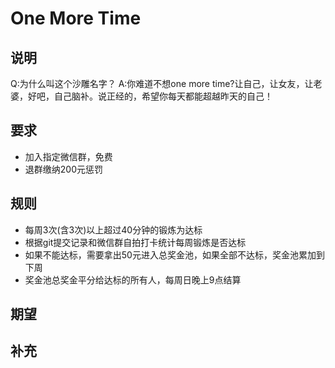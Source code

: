 # One More Time
## 说明
Q:为什么叫这个沙雕名字？
A:你难道不想one more time?让自己，让女友，让老婆，好吧，自己脑补。说正经的，希望你每天都能超越昨天的自己！

## 要求
- 加入指定微信群，免费
- 退群缴纳200元惩罚

## 规则
- 每周3次(含3次)以上超过40分钟的锻炼为达标
- 根据git提交记录和微信群自拍打卡统计每周锻炼是否达标
- 如果不能达标，需要拿出50元进入总奖金池，如果全部不达标，奖金池累加到下周
- 奖金池总奖金平分给达标的所有人，每周日晚上9点结算

## 期望

## 补充
